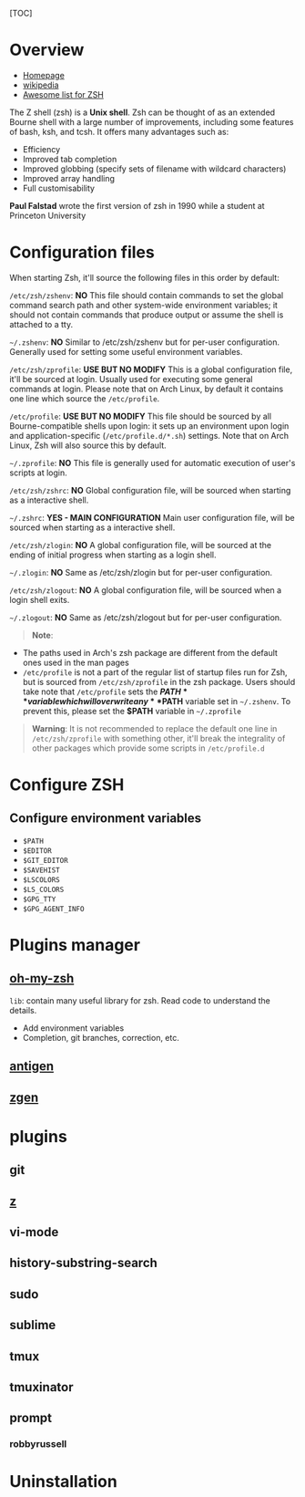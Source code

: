 [TOC]

# Overview
- [Homepage](http://www.zsh.org/)
- [wikipedia](https://en.wikipedia.org/wiki/Z_shell)
- [Awesome list for ZSH](https://github.com/unixorn/awesome-zsh-plugins)

The Z shell (zsh) is a **Unix shell**. Zsh can be thought of as an extended Bourne shell with a large number of improvements, including some features of bash, ksh, and tcsh. It offers many advantages such as:
- Efficiency
- Improved tab completion
- Improved globbing (specify sets of filename with wildcard characters)
- Improved array handling
- Full customisability

**Paul Falstad** wrote the first version of zsh in 1990 while a student at Princeton University

# Configuration files
When starting Zsh, it'll source the following files in this order by default:

`/etc/zsh/zshenv`: **NO**
This file should contain commands to set the global command search path and other system-wide environment variables; it should not contain commands that produce output or assume the shell is attached to a tty.

`~/.zshenv`: **NO**
Similar to /etc/zsh/zshenv but for per-user configuration. Generally used for setting some useful environment variables.

`/etc/zsh/zprofile`: **USE BUT NO MODIFY**
This is a global configuration file, it'll be sourced at login. Usually used for executing some general commands at login. Please note that on Arch Linux, by default it contains one line which source the `/etc/profile`.

`/etc/profile`: **USE BUT NO MODIFY**
This file should be sourced by all Bourne-compatible shells upon login: it sets up an environment upon login and application-specific (`/etc/profile.d/*.sh`) settings. Note that on Arch Linux, Zsh will also source this by default.

`~/.zprofile`: **NO**
This file is generally used for automatic execution of user's scripts at login.

`/etc/zsh/zshrc`: **NO**
Global configuration file, will be sourced when starting as a interactive shell.

`~/.zshrc`: **YES - MAIN CONFIGURATION**
Main user configuration file, will be sourced when starting as a interactive shell.

`/etc/zsh/zlogin`: **NO**
A global configuration file, will be sourced at the ending of initial progress when starting as a login shell.

`~/.zlogin`: **NO**
Same as /etc/zsh/zlogin but for per-user configuration.

`/etc/zsh/zlogout`: **NO**
A global configuration file, will be sourced when a login shell exits.

`~/.zlogout`: **NO**
Same as /etc/zsh/zlogout but for per-user configuration.

>**Note**:
- The paths used in Arch's zsh package are different from the default ones used in the man pages
- `/etc/profile` is not a part of the regular list of startup files run for Zsh, but is sourced from `/etc/zsh/zprofile` in the zsh package. Users should take note that `/etc/profile` sets the **$PATH** variable which will overwrite any **$PATH** variable set in `~/.zshenv`. To prevent this, please set the **$PATH** variable in `~/.zprofile`

>**Warning**: It is not recommended to replace the default one line in `/etc/zsh/zprofile` with something other, it'll break the integrality of other packages which provide some scripts in `/etc/profile.d`

# Configure ZSH
## Configure environment variables
- `$PATH`
- `$EDITOR`
- `$GIT_EDITOR`
- `$SAVEHIST`
- `$LSCOLORS`
- `$LS_COLORS`
- `$GPG_TTY`
- `$GPG_AGENT_INFO`

# Plugins manager
## [oh-my-zsh](http://ohmyz.sh/)
`lib`: contain many useful library for zsh. Read code to understand the details.
- Add environment variables
- Completion, git branches, correction, etc.

## [antigen](https://github.com/zsh-users/antigen)

## [zgen](https://github.com/tarjoilija/zgen)

# plugins
## git

## [z](https://github.com/rupa/z)

## vi-mode

## history-substring-search

## sudo

## sublime

## tmux

## tmuxinator

## prompt
### robbyrussell

# Uninstallation

